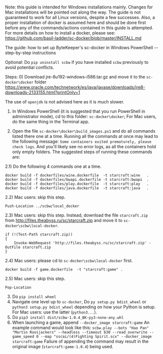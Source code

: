 Note: this guide is intended for Windows installations mainly. Changes for Mac installations will be pointed out along the way. The guide is not guaranteed to work for all Linux versions, despite a few successes. Also, a proper installation of docker is assumed here and should be done first before any of the commands/actions contained in this guide is attempted. For more details on how to install a docker, please see: https://github.com/basil-ladder/sc-docker/blob/master/INSTALL.md

The guide: how to set up ByteKeeper's sc-docker in Windows PowerShell -- step-by-step instructions

Optional:
Do `pip uninstall scbw` if you have installed `scbw` previously to avoid potential conflicts.

Steps:
0) Download jre-8u192-windows-i586.tar.gz and move it to the `sc-docker\docker` folder
https://www.oracle.com/technetwork/es/java/javase/downloads/jre8-downloads-2133155.html?printOnly=1

The use of `openjdk` is not advised here as it is much slower.

1) In Windows PowerShell (it is suggested that you run PowerShell in administrator mode), cd to this folder: `sc-docker\docker`; For Mac users, do the same thing in the Terminal app.

2) Open the file `sc-docker\docker\build_images.ps1` and do all commands listed there one at a time. Running all the commands at once may lead to the following message: `Some containers exited prematurely, please check logs`. And you'll likely see no error logs, as all the containers hold only empty folders. The suggested steps of running these commands are:

2.1) Do the following 4 commands one at a time.
```
docker build -f dockerfiles/wine.dockerfile  -t starcraft:wine   .
docker build -f dockerfiles/bwapi.dockerfile -t starcraft:bwapi  .
docker build -f dockerfiles/play.dockerfile  -t starcraft:play   .
docker build -f dockerfiles/java.dockerfile  -t starcraft:java   .
```

2.2) Mac users: skip this step.
```
Push-Location ../scbw/local_docker
```

2.3) Mac users: skip this step. Instead, download the file `starcraft.zip` from http://files.theabyss.ru/sc/starcraft.zip and move it to `sc-docker\scbw\local-docker`.
```
if (!(Test-Path starcraft.zip))
{
    Invoke-WebRequest 'http://files.theabyss.ru/sc/starcraft.zip' -OutFile starcraft.zip
}
```

2.4) Mac users: please cd to `sc-docker\scbw\local-docker` first.
```
docker build -f game.dockerfile  -t "starcraft:game" .
```

2.5) Mac users: skip this step.
```
Pop-Location
```

3) Do `pip install wheel`
4) Navigate one level up to `sc-docker`, Do `py setup.py bdist_wheel` or `python3 setup.py bdist_wheel` depending on how your Python is setup. For Mac users: use the latter (`python3...`).
5) Do `pip3 install dist/scbw-1.0.4_BK-py3-none-any.whl`
6) When launching a game, append `--docker_image starcraft:game`
An example command would look like this:
`scbw.play --bots "Hao Pan" "Martin Rooijackers" --headless --timeout 630 --read_overwrite --game_speed 0 --map "sscai/(4)Fighting Spirit.scx" --docker_image starcraft:game`
Failure of appending the command may result in the original image (`starcraft:game-1.0.4`) being used.
